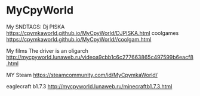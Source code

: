 # MyCpyWorld
My SNDTAGS:
Dj PISKA
https://cpymkaworld.github.io/MyCpyWorld/DJPISKA.html
coolgames
https://cpymkaworld.github.io/MyCpyWorld//coolgam.html

My films
The driver is an oligarch
http://mycpyworld.lunaweb.ru/videoa9cbb1c6c277663865c497599b6eacf8.html

MY Steam
https://steamcommunity.com/id/MyCpymkaWorld/

eaglecraft 
b1.7.3
http://mycpyworld.lunaweb.ru/minecraftb1.7.3.html

